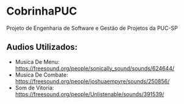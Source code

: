 # CobrinhaPUC
Projeto de Engenharia de Software e Gestão de Projetos da PUC-SP

## Audios Utilizados:
- Musica De Menu: https://freesound.org/people/sonically_sound/sounds/624644/
- Musica De Combate: https://freesound.org/people/joshuaempyre/sounds/250856/
- Som de Vitoria: https://freesound.org/people/Unlistenable/sounds/391539/